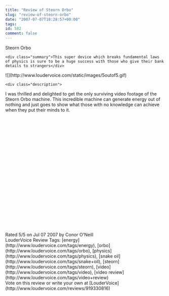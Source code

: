 ```yaml
---
title: "Review of Steorn Orbo"
slug: "review-of-steorn-orbo"
date: "2007-07-07T18:28:57+00:00"
tags:
id: 582
comment: false
---
```


<div lang="en" class="hreview">
    <div>
        <span class="item ">
            <span class="fn org">Steorn Orbo</span>
        </span>
    </div>

    <div class="summary">This super device which breaks fundamental laws of physics is sure to be a huge success with those who give their bank details to strangers</div> 

<div><span class="stars" title="5">![](http://www.loudervoice.com/static/images/5outof5.gif)</span></div>

    <div class="description">

I was thrilled and delighted to get the only surviving video footage of the Steorn Orbo machine. This incredible machine can generate energy out of nothing and just goes to show what those with no knowledge can achieve when they put their minds to it.

<object width="425" height="350"><param name="movie" value="http://www.youtube.com/v/5Q_ESdiF2wM"></param><param name="wmode" value="transparent"></param><embed src="http://www.youtube.com/v/5Q_ESdiF2wM" type="application/x-shockwave-flash" wmode="transparent" width="425" height="350"></embed></object>
</div>

<div>Rated <span class="rating">5</span>/5 on <span class="dtreviewed">Jul 07 2007</span> by <span class="reviewer vcard"><span class="fn">Conor O'Neill</span></span></div>
    <div class="review_tags">LouderVoice Review Tags: [energy](http://www.loudervoice.com/tags/energy), [orbo](http://www.loudervoice.com/tags/orbo), [physics](http://www.loudervoice.com/tags/physics), [snake oil](http://www.loudervoice.com/tags/snake+oil), [steorn](http://www.loudervoice.com/tags/steorn), [video](http://www.loudervoice.com/tags/video), [video review](http://www.loudervoice.com/tags/video+review)</div>
    <div class="rate">Vote on this review or write your own at [LouderVoice](http://www.loudervoice.com/reviews/919330816)</div>
</div>
